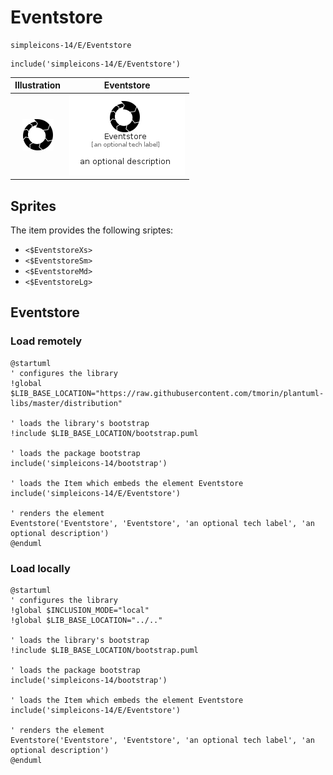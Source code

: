 # Eventstore


```text
simpleicons-14/E/Eventstore
```

```text
include('simpleicons-14/E/Eventstore')
```



| Illustration | Eventstore |
| :---: | :---: |
| ![illustration for Illustration](../../simpleicons-14/E/Eventstore.png) | ![illustration for Eventstore](../../simpleicons-14/E/Eventstore.Local.png) |



## Sprites
The item provides the following sriptes:

- `<$EventstoreXs>`
- `<$EventstoreSm>`
- `<$EventstoreMd>`
- `<$EventstoreLg>`





## Eventstore

### Load remotely
```plantuml
@startuml
' configures the library
!global $LIB_BASE_LOCATION="https://raw.githubusercontent.com/tmorin/plantuml-libs/master/distribution"

' loads the library's bootstrap
!include $LIB_BASE_LOCATION/bootstrap.puml

' loads the package bootstrap
include('simpleicons-14/bootstrap')

' loads the Item which embeds the element Eventstore
include('simpleicons-14/E/Eventstore')

' renders the element
Eventstore('Eventstore', 'Eventstore', 'an optional tech label', 'an optional description')
@enduml
```

### Load locally
```plantuml
@startuml
' configures the library
!global $INCLUSION_MODE="local"
!global $LIB_BASE_LOCATION="../.."

' loads the library's bootstrap
!include $LIB_BASE_LOCATION/bootstrap.puml

' loads the package bootstrap
include('simpleicons-14/bootstrap')

' loads the Item which embeds the element Eventstore
include('simpleicons-14/E/Eventstore')

' renders the element
Eventstore('Eventstore', 'Eventstore', 'an optional tech label', 'an optional description')
@enduml
```

